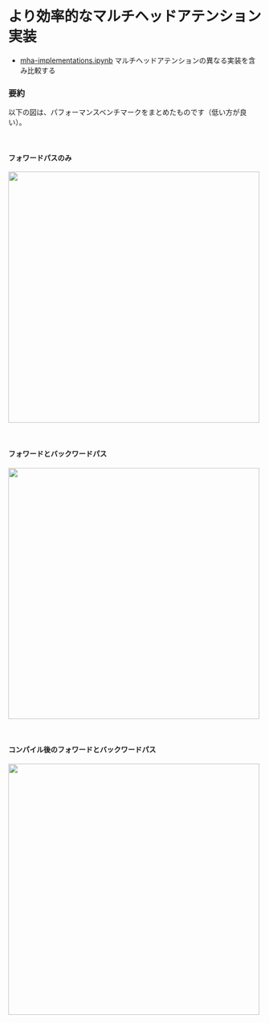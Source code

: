 # より効率的なマルチヘッドアテンション実装

- [mha-implementations.ipynb](mha-implementations.ipynb) マルチヘッドアテンションの異なる実装を含み比較する



### 要約

以下の図は、パフォーマンスベンチマークをまとめたものです（低い方が良い）。


&nbsp;
#### フォワードパスのみ

<a href="mha-implementations.ipynb"><img src="https://sebastianraschka.com/images/LLMs-from-scratch-images/bonus/mha-benchmark/1_forward-only.webp?1" width="500px"></a>

&nbsp;
#### フォワードとバックワードパス

<a href="mha-implementations.ipynb"><img src="https://sebastianraschka.com/images/LLMs-from-scratch-images/bonus/mha-benchmark/2_forward-and-backward.webp?1" width="500px"></a>

&nbsp;
#### コンパイル後のフォワードとバックワードパス

<a href="mha-implementations.ipynb"><img src="https://sebastianraschka.com/images/LLMs-from-scratch-images/bonus/mha-benchmark/3_forward-and-backward-compiled.webp?1" width="500px"></a>